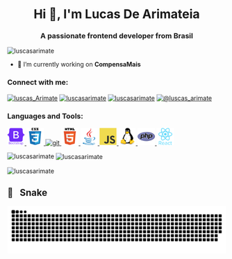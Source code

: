 
<h1 align="center">Hi 👋, I'm Lucas De Arimateia</h1>
<h3 align="center">A passionate frontend developer from Brasil</h3>

<p align="left"> <img src="https://komarev.com/ghpvc/?username=luscasarimate&label=Profile%20views&color=0e75b6&style=flat" alt="luscasarimate" /> </p>

- 🔭 I’m currently working on **CompensaMais**

<h3 align="left">Connect with me:</h3>
<p align="left">
<a href="https://twitter.com/luscas_Arimate" target="blank"><img align="center" src="https://raw.githubusercontent.com/rahuldkjain/github-profile-readme-generator/master/src/images/icons/Social/twitter.svg" alt="luscas_Arimate" height="30" width="40" /></a>
<a href="https://www.linkedin.com/in/luscas-arimate-7b9658255/" target="blank"><img align="center" src="https://raw.githubusercontent.com/rahuldkjain/github-profile-readme-generator/master/src/images/icons/Social/linked-in-alt.svg" alt="luscasarimate" height="30" width="40" /></a>
<a href="https://instagram.com/luscas_arimate" target="blank"><img align="center" src="https://raw.githubusercontent.com/rahuldkjain/github-profile-readme-generator/master/src/images/icons/Social/instagram.svg" alt="luscasarimate" height="30" width="40" /></a>
<a href="https://medium.com/@luscas_arimate" target="blank"><img align="center" src="https://raw.githubusercontent.com/rahuldkjain/github-profile-readme-generator/master/src/images/icons/Social/medium.svg" alt="@luscas_arimate" height="30" width="40" /></a>
</p>

<h3 align="left">Languages and Tools:</h3>
<p align="left"> <a href="https://getbootstrap.com" target="_blank" rel="noreferrer"> <img src="https://raw.githubusercontent.com/devicons/devicon/master/icons/bootstrap/bootstrap-plain-wordmark.svg" alt="bootstrap" width="40" height="40"/> </a> <a href="https://www.w3schools.com/css/" target="_blank" rel="noreferrer"> <img src="https://raw.githubusercontent.com/devicons/devicon/master/icons/css3/css3-original-wordmark.svg" alt="css3" width="40" height="40"/> </a> <a href="https://git-scm.com/" target="_blank" rel="noreferrer"> <img src="https://www.vectorlogo.zone/logos/git-scm/git-scm-icon.svg" alt="git" width="40" height="40"/> </a> <a href="https://www.w3.org/html/" target="_blank" rel="noreferrer"> <img src="https://raw.githubusercontent.com/devicons/devicon/master/icons/html5/html5-original-wordmark.svg" alt="html5" width="40" height="40"/> </a> <a href="https://www.java.com" target="_blank" rel="noreferrer"> <img src="https://raw.githubusercontent.com/devicons/devicon/master/icons/java/java-original.svg" alt="java" width="40" height="40"/> </a> <a href="https://developer.mozilla.org/en-US/docs/Web/JavaScript" target="_blank" rel="noreferrer"> <img src="https://raw.githubusercontent.com/devicons/devicon/master/icons/javascript/javascript-original.svg" alt="javascript" width="40" height="40"/> </a> <a href="https://www.linux.org/" target="_blank" rel="noreferrer"> <img src="https://raw.githubusercontent.com/devicons/devicon/master/icons/linux/linux-original.svg" alt="linux" width="40" height="40"/> </a> <a href="https://www.php.net" target="_blank" rel="noreferrer"> <img src="https://raw.githubusercontent.com/devicons/devicon/master/icons/php/php-original.svg" alt="php" width="40" height="40"/> </a> <a href="https://reactjs.org/" target="_blank" rel="noreferrer"> <img src="https://raw.githubusercontent.com/devicons/devicon/master/icons/react/react-original-wordmark.svg" alt="react" width="40" height="40"/> </a> </p>

<p><img align="left" src="https://github-readme-stats.vercel.app/api/top-langs?username=luscasarimate&show_icons=true&locale=en&layout=compact" alt="luscasarimate" /></p>

<p>&nbsp;<img align="center" src="https://github-readme-stats.vercel.app/api?username=luscasarimate&show_icons=true&locale=en" alt="luscasarimate" /></p>

<p><img align="center" src="https://github-readme-streak-stats.herokuapp.com/?user=luscasarimate&" alt="luscasarimate" /></p>


##  🐍 &nbsp; Snake

<picture align="center">
  <source media="(prefers-color-scheme: dark)" srcset="https://raw.githubusercontent.com/LuscasArimate/LuscasArimate/output/github-contribution-grid-snake-dark.svg">
  <source media="(prefers-color-scheme: light)" srcset="https://raw.githubusercontent.com/LuscasArimate/LuscasArimate/output/github-contribution-grid-snake-dark.svg">
  <img align="center" alt="github contribution grid snake animation" src="https://raw.githubusercontent.com/LuscasArimate/LuscasArimate/output/github-contribution-grid-snake.svg">
</picture>

